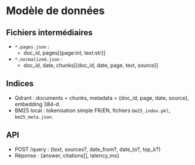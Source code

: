 # Modèle de données

## Fichiers intermédiaires
- `*.pages.json` :
  - doc_id, pages[{page:int, text:str}]
- `*.normalized.json` :
  - doc_id, date, chunks[{doc_id, date, page, text, source}]

## Indices
- Qdrant : documents = chunks, metadata = {doc_id, page, date, source}, embedding 384-d.
- BM25 local : tokenisation simple FR/EN, fichiers `bm25_index.pkl`, `bm25_meta.json`.

## API
- POST /query : {text, sources?, date_from?, date_to?, top_k?}
- Réponse : {answer, citations[], latency_ms}
